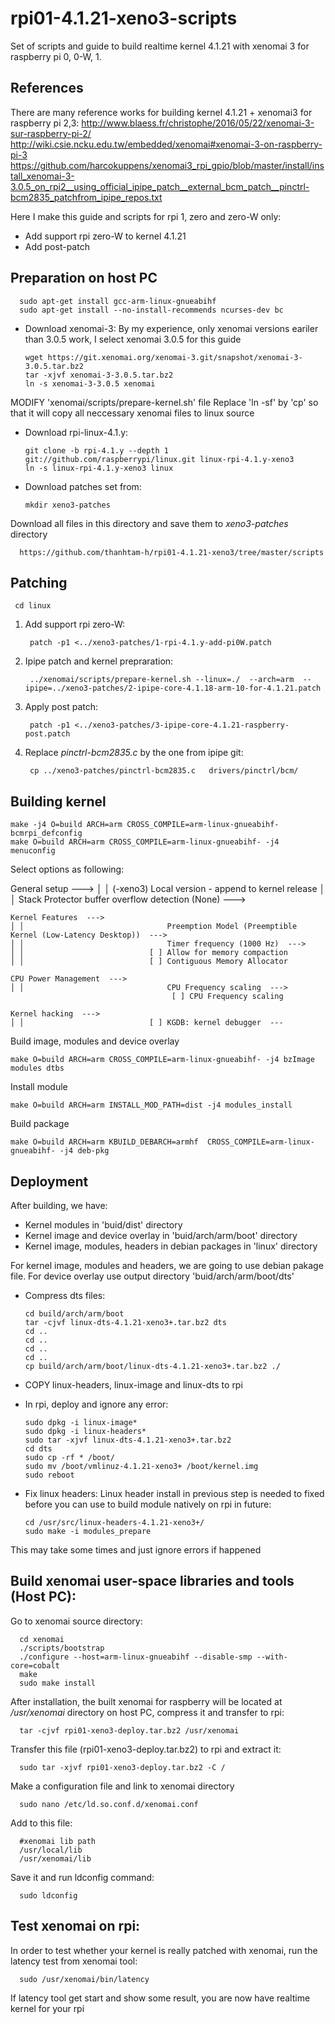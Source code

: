 # rpi01-4.1.21-xeno3-scripts
Set of scripts and guide to build realtime kernel 4.1.21 with xenomai 3 for raspberry pi 0, 0-W, 1. 

References
------------
There are many reference works for building kernel 4.1.21 + xenomai3 for raspberry pi 2,3:
http://www.blaess.fr/christophe/2016/05/22/xenomai-3-sur-raspberry-pi-2/
http://wiki.csie.ncku.edu.tw/embedded/xenomai#xenomai-3-on-raspberry-pi-3
https://github.com/harcokuppens/xenomai3_rpi_gpio/blob/master/install/install_xenomai-3-3.0.5_on_rpi2__using_official_ipipe_patch__external_bcm_patch__pinctrl-bcm2835_patchfrom_ipipe_repos.txt

Here I make this guide and scripts for rpi 1, zero and zero-W only:
- Add support rpi zero-W to kernel 4.1.21
- Add post-patch


Preparation on host PC
------------
      sudo apt-get install gcc-arm-linux-gnueabihf
      sudo apt-get install --no-install-recommends ncurses-dev bc

* Download xenomai-3: 
By my experience, only xenomai versions eariler than 3.0.5 work, I select xenomai 3.0.5 for this guide 

      wget https://git.xenomai.org/xenomai-3.git/snapshot/xenomai-3-3.0.5.tar.bz2
      tar -xjvf xenomai-3-3.0.5.tar.bz2
      ln -s xenomai-3-3.0.5 xenomai
MODIFY 'xenomai/scripts/prepare-kernel.sh' file
Replace 'ln -sf' by 'cp'  so that it will copy all neccessary xenomai files to linux source

* Download rpi-linux-4.1.y:

	  git clone -b rpi-4.1.y --depth 1 git://github.com/raspberrypi/linux.git linux-rpi-4.1.y-xeno3
	  ln -s linux-rpi-4.1.y-xeno3 linux
    
* Download patches set from:

	  mkdir xeno3-patches
Download all files in this directory and save them to *xeno3-patches* directory

	  https://github.com/thanhtam-h/rpi01-4.1.21-xeno3/tree/master/scripts
            
	
Patching
------------
	 cd linux
    
1. Add support rpi zero-W:

	  	patch -p1 <../xeno3-patches/1-rpi-4.1.y-add-pi0W.patch
       
2. Ipipe patch and kernel prepraration:

	  	../xenomai/scripts/prepare-kernel.sh --linux=./  --arch=arm  --ipipe=../xeno3-patches/2-ipipe-core-4.1.18-arm-10-for-4.1.21.patch
      
3. Apply post patch:

	  	patch -p1 <../xeno3-patches/3-ipipe-core-4.1.21-raspberry-post.patch
      
4. Replace *pinctrl-bcm2835.c* by the one from ipipe git:

	  	cp ../xeno3-patches/pinctrl-bcm2835.c 	drivers/pinctrl/bcm/
           
Building kernel
------------
	  
    make -j4 O=build ARCH=arm CROSS_COMPILE=arm-linux-gnueabihf- bcmrpi_defconfig
    make O=build ARCH=arm CROSS_COMPILE=arm-linux-gnueabihf- -j4 menuconfig

Select options as following:
	
  General setup  --->
	│ │                            (-xeno3) Local version - append to kernel release
	│ │                                Stack Protector buffer overflow detection (None)  --->
	 
	Kernel Features  --->
	│ │                                Preemption Model (Preemptible Kernel (Low-Latency Desktop))  --->                              
	│ │                                Timer frequency (1000 Hz)  --->   
	│ │                            [ ] Allow for memory compaction
	│ │                            [ ] Contiguous Memory Allocator

	CPU Power Management  --->
	│ │                                CPU Frequency scaling  --->
                                        [ ] CPU Frequency scaling
									
	Kernel hacking  --->
	│ │                            [ ] KGDB: kernel debugger  ---							
							
	
Build image, modules and device overlay

    make O=build ARCH=arm CROSS_COMPILE=arm-linux-gnueabihf- -j4 bzImage modules dtbs
Install module

    make O=build ARCH=arm INSTALL_MOD_PATH=dist -j4 modules_install
  
Build package

    make O=build ARCH=arm KBUILD_DEBARCH=armhf  CROSS_COMPILE=arm-linux-gnueabihf- -j4 deb-pkg   
           
Deployment
------------
After building, we have:
- Kernel modules in 'buid/dist' directory
- Kernel image and device overlay in 'buid/arch/arm/boot' directory
- Kernel image, modules, headers in debian packages in 'linux' directory

For kernel image, modules and headers, we are going to use debian pakage file. For device overlay use output directory 'buid/arch/arm/boot/dts' 

* Compress dts files:

      cd build/arch/arm/boot
      tar -cjvf linux-dts-4.1.21-xeno3+.tar.bz2 dts
      cd ..
      cd ..
      cd ..
      cd ..
      cp build/arch/arm/boot/linux-dts-4.1.21-xeno3+.tar.bz2 ./ 


* COPY linux-headers, linux-image and linux-dts to rpi

* In rpi, deploy and ignore any error:

      sudo dpkg -i linux-image*
      sudo dpkg -i linux-headers*
      sudo tar -xjvf linux-dts-4.1.21-xeno3+.tar.bz2
      cd dts
      sudo cp -rf * /boot/
      sudo mv /boot/vmlinuz-4.1.21-xeno3+ /boot/kernel.img
      sudo reboot

* Fix linux headers:
 Linux header install in previous step is needed to fixed before you can use to build module natively on rpi in future:
    
      cd /usr/src/linux-headers-4.1.21-xeno3+/
      sudo make -i modules_prepare
      
This may take some times and just ignore errors if happened 

Build xenomai user-space libraries and tools (Host PC):
------------
Go to xenomai source directory:

      cd xenomai
      ./scripts/bootstrap
      ./configure --host=arm-linux-gnueabihf --disable-smp --with-core=cobalt
      make
      sudo make install
After installation, the built xenomai for raspberry will be located at */usr/xenomai* directory on host PC, compress it and transfer to rpi:

      tar -cjvf rpi01-xeno3-deploy.tar.bz2 /usr/xenomai
Transfer this file (rpi01-xeno3-deploy.tar.bz2) to rpi and extract it:

      sudo tar -xjvf rpi01-xeno3-deploy.tar.bz2 -C /
Make a configuration file and link to xenomai directory
    
      sudo nano /etc/ld.so.conf.d/xenomai.conf
Add to this file:
  
      #xenomai lib path
      /usr/local/lib
      /usr/xenomai/lib
Save it and run ldconfig command:

      sudo ldconfig
      
      
Test xenomai on rpi:
------------      
In order to test whether your kernel is really patched with xenomai, run the latency test from xenomai tool:

      sudo /usr/xenomai/bin/latency
If latency tool get start and show some result, you are now have realtime kernel for your rpi

      

